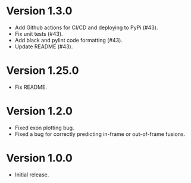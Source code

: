 # Version 1.3.0
- Add Github actions for CI/CD and deploying to PyPi (#43).
- Fix unit tests (#43).
- Add black and pylint code formatting (#43).
- Update README (#43).

# Version 1.25.0
- Fix README.

# Version 1.2.0
- Fixed exon plotting bug.
- Fixed a bug for correctly predicting in-frame or out-of-frame fusions.

# Version 1.0.0
- Initial release.
